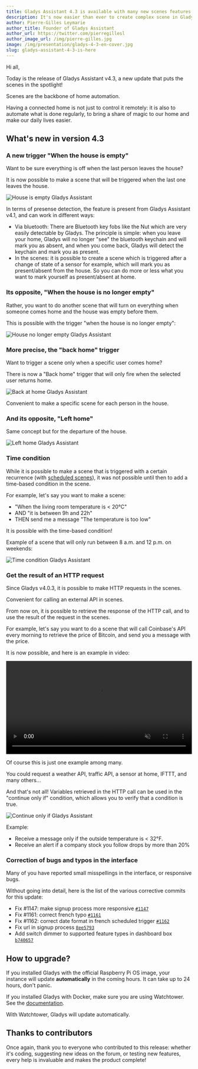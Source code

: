 ```yaml
---
title: Gladys Assistant 4.3 is available with many new scenes features
description: It's now easier than ever to create complex scene in Gladys Assistant 4
author: Pierre-Gilles Leymarie
author_title: Founder of Gladys Assistant
author_url: https://twitter.com/pierregillesl
author_image_url: /img/pierre-gilles.jpg
image: /img/presentation/gladys-4-3-en-cover.jpg
slug: gladys-assistant-4-3-is-here
---
```


Hi all,

Today is the release of Gladys Assistant v4.3, a new update that puts the scenes in the spotlight!

Scenes are the backbone of home automation.

Having a connected home is not just to control it remotely: it is also to automate what is done regularly, to bring a share of magic to our home and make our daily lives easier.

## What's new in version 4.3

### A new trigger "When the house is empty"

Want to be sure everything is off when the last person leaves the house?

It is now possible to make a scene that will be triggered when the last one leaves the house.

![House is empty Gladys Assistant](../static/img/articles/en/gladys-4-3/house-empty.png)

In terms of presense detection, the feature is present from Gladys Assistant v4.1, and can work in different ways:

- Via bluetooth: There are Bluetooth key fobs like the Nut which are very easily detectable by Gladys. The principle is simple: when you leave your home, Gladys will no longer "see" the bluetooth keychain and will mark you as absent, and when you come back, Gladys will detect the keychain and mark you as present.
- In the scenes: it is possible to create a scene which is triggered after a change of state of a sensor for example, which will mark you as present/absent from the house. So you can do more or less what you want to mark yourself as present/absent at home.

### Its opposite, "When the house is no longer empty"

Rather, you want to do another scene that will turn on everything when someone comes home and the house was empty before them.

This is possible with the trigger "when the house is no longer empty":

![House no longer empty Gladys Assistant](../static/img/articles/en/gladys-4-3/house-no-longer-empty.png)

### More precise, the "back home" trigger

Want to trigger a scene only when a specific user comes home?

There is now a "Back home" trigger that will only fire when the selected user returns home.

![Back at home Gladys Assistant](../static/img/articles/en/gladys-4-3/back-at-home.png)

Convenient to make a specific scene for each person in the house.

### And its opposite, "Left home"

Same concept but for the departure of the house.

![Left home Gladys Assistant](../static/img/articles/en/gladys-4-3/left-home.png)

### Time condition

While it is possible to make a scene that is triggered with a certain recurrence (with [scheduled scenes](/docs/scenes/scheduled-trigger)), it was not possible until then to add a time-based condition in the scene.

For example, let's say you want to make a scene:

- "When the living room temperature is < 20°C"
- AND "it is between 9h and 22h"
- THEN send me a message "The temperature is too low"

It is possible with the time-based condition!

Example of a scene that will only run between 8 a.m. and 12 p.m. on weekends:

![Time condition Gladys Assistant](../static/img/articles/en/gladys-4-3/time-condition.png)

### Get the result of an HTTP request

Since Gladys v4.0.3, it is possible to make HTTP requests in the scenes.

Convenient for calling an external API in scenes.

From now on, it is possible to retrieve the response of the HTTP call, and to use the result of the request in the scenes.

For example, let's say you want to do a scene that will call Coinbase's API every morning to retrieve the price of Bitcoin, and send you a message with the price.

It is now possible, and here is an example in video:

<div class="videoContainer">
<video  width="100%" controls autoplay loop muted>
<source src="/static/img/articles/en/gladys-4-3/bitcoin-price.mp4" type="video/mp4" />
  Your browser does not support the video tag.
</video>
</div>

Of course this is just one example among many.

You could request a weather API, traffic API, a sensor at home, IFTTT, and many others...

And that's not all! Variables retrieved in the HTTP call can be used in the "continue only if" condition, which allows you to verify that a condition is true.

![Continue only if Gladys Assistant](../static/img/articles/en/gladys-4-3/continue-only-if.png)

Example:

- Receive a message only if the outside temperature is < 32°F.
- Receive an alert if a company stock you follow drops by more than 20%

### Correction of bugs and typos in the interface

Many of you have reported small misspellings in the interface, or responsive bugs.

Without going into detail, here is the list of the various corrective commits for this update:

- Fix #1147: make signup process more responsive [`#1147`](https://github.com/GladysAssistant/Gladys/issues/1147)
- Fix #1161: correct french typo [`#1161`](https://github.com/GladysAssistant/Gladys/issues/1161)
- Fix #1162: correct date format in french scheduled trigger [`#1162`](https://github.com/GladysAssistant/Gladys/issues/1162)
- Fix url in signup process [`8ee5793`](https://github.com/GladysAssistant/Gladys/commit/8ee5793bfa1b3153c8c26bc1e4e2c9b8f2144a8a)
- Add switch dimmer to supported feature types in dashboard box [`b740657`](https://github.com/GladysAssistant/Gladys/commit/b7406570a9e96d4590f78c05bca97a84b8978001)

## How to upgrade?

If you installed Gladys with the official Raspberry Pi OS image, your instance will update **automatically** in the coming hours. It can take up to 24 hours, don't panic.

If you installed Gladys with Docker, make sure you are using Watchtower. See the [documentation](/docs/installation/docker#auto-upgrade-gladys-with-watchtower).

With Watchtower, Gladys will update automatically.

## Thanks to contributors

Once again, thank you to everyone who contributed to this release: whether it's coding, suggesting new ideas on the forum, or testing new features, every help is invaluable and makes the product complete!
